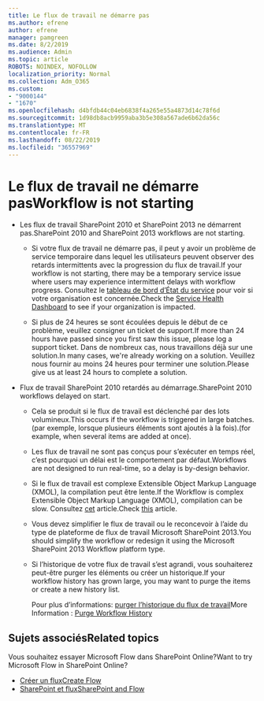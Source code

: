 ```yaml
---
title: Le flux de travail ne démarre pas
ms.author: efrene
author: efrene
manager: pamgreen
ms.date: 8/2/2019
ms.audience: Admin
ms.topic: article
ROBOTS: NOINDEX, NOFOLLOW
localization_priority: Normal
ms.collection: Adm_O365
ms.custom:
- "9000144"
- "1670"
ms.openlocfilehash: d4bfdb44c04eb6838f4a265e55a4873d14c78f6d
ms.sourcegitcommit: 1d98db8acb9959aba3b5e308a567ade6b62da56c
ms.translationtype: MT
ms.contentlocale: fr-FR
ms.lasthandoff: 08/22/2019
ms.locfileid: "36557969"
---
```

# <a name="workflow-is-not-starting"></a><span data-ttu-id="41a40-102">Le flux de travail ne démarre pas</span><span class="sxs-lookup"><span data-stu-id="41a40-102">Workflow is not starting</span></span>

- <span data-ttu-id="41a40-103">Les flux de travail SharePoint 2010 et SharePoint 2013 ne démarrent pas.</span><span class="sxs-lookup"><span data-stu-id="41a40-103">SharePoint 2010 and SharePoint 2013 workflows are not starting.</span></span>

    - <span data-ttu-id="41a40-104">Si votre flux de travail ne démarre pas, il peut y avoir un problème de service temporaire dans lequel les utilisateurs peuvent observer des retards intermittents avec la progression du flux de travail.</span><span class="sxs-lookup"><span data-stu-id="41a40-104">If your workflow is not starting, there may be a temporary service issue where users may experience intermittent delays with workflow progress.</span></span> <span data-ttu-id="41a40-105">Consultez le [tableau de bord d’État du service](https:/admin.microsoft.com/AdminPortal/Home#/servicehealth) pour voir si votre organisation est concernée.</span><span class="sxs-lookup"><span data-stu-id="41a40-105">Check the [Service Health Dashboard](https:/admin.microsoft.com/AdminPortal/Home#/servicehealth) to see if your organization is impacted.</span></span>

    - <span data-ttu-id="41a40-106">Si plus de 24 heures se sont écoulées depuis le début de ce problème, veuillez consigner un ticket de support.</span><span class="sxs-lookup"><span data-stu-id="41a40-106">If more than 24 hours have passed since you first saw this issue, please log a support ticket.</span></span> <span data-ttu-id="41a40-107">Dans de nombreux cas, nous travaillons déjà sur une solution.</span><span class="sxs-lookup"><span data-stu-id="41a40-107">In many cases, we're already working on a solution.</span></span> <span data-ttu-id="41a40-108">Veuillez nous fournir au moins 24 heures pour terminer une solution.</span><span class="sxs-lookup"><span data-stu-id="41a40-108">Please give us at least 24 hours to complete a solution.</span></span>

- <span data-ttu-id="41a40-109">Flux de travail SharePoint 2010 retardés au démarrage.</span><span class="sxs-lookup"><span data-stu-id="41a40-109">SharePoint 2010 workflows delayed on start.</span></span>

    - <span data-ttu-id="41a40-110">Cela se produit si le flux de travail est déclenché par des lots volumineux.</span><span class="sxs-lookup"><span data-stu-id="41a40-110">This occurs if the workflow is triggered in large batches.</span></span> <span data-ttu-id="41a40-111">(par exemple, lorsque plusieurs éléments sont ajoutés à la fois).</span><span class="sxs-lookup"><span data-stu-id="41a40-111">(for example, when several items are added at once).</span></span>

    - <span data-ttu-id="41a40-112">Les flux de travail ne sont pas conçus pour s’exécuter en temps réel, c’est pourquoi un délai est le comportement par défaut.</span><span class="sxs-lookup"><span data-stu-id="41a40-112">Workflows are not designed to run real-time, so a delay is by-design behavior.</span></span>

   -  <span data-ttu-id="41a40-113">Si le flux de travail est complexe Extensible Object Markup Language (XMOL), la compilation peut être lente.</span><span class="sxs-lookup"><span data-stu-id="41a40-113">If the Workflow is complex Extensible Object Markup Language (XMOL), compilation can be slow.</span></span> <span data-ttu-id="41a40-114">Consultez [cet](https://support.microsoft.com/en-us/kb/3043697) article.</span><span class="sxs-lookup"><span data-stu-id="41a40-114">Check [this](https://support.microsoft.com/en-us/kb/3043697) article.</span></span>

    - <span data-ttu-id="41a40-115">Vous devez simplifier le flux de travail ou le reconcevoir à l’aide du type de plateforme de flux de travail Microsoft SharePoint 2013.</span><span class="sxs-lookup"><span data-stu-id="41a40-115">You should simplify the workflow or redesign it using the Microsoft SharePoint 2013 Workflow platform type.</span></span>

    - <span data-ttu-id="41a40-116">Si l’historique de votre flux de travail s’est agrandi, vous souhaiterez peut-être purger les éléments ou créer un historique.</span><span class="sxs-lookup"><span data-stu-id="41a40-116">If your workflow history has grown large, you may want to purge the items or create a new history list.</span></span>

        <span data-ttu-id="41a40-117">Pour plus d’informations: [purger l’historique du flux de travail](https://blogs.technet.microsoft.com/marj/2015/08/07/sharepoint-2010-workflows-best-practice-purge-workflow-history-list-items/)</span><span class="sxs-lookup"><span data-stu-id="41a40-117">More Information : [Purge Workflow History](https://blogs.technet.microsoft.com/marj/2015/08/07/sharepoint-2010-workflows-best-practice-purge-workflow-history-list-items/)</span></span>


## <a name="related-topics"></a><span data-ttu-id="41a40-118">Sujets associés</span><span class="sxs-lookup"><span data-stu-id="41a40-118">Related topics</span></span>
<span data-ttu-id="41a40-119">Vous souhaitez essayer Microsoft Flow dans SharePoint Online?</span><span class="sxs-lookup"><span data-stu-id="41a40-119">Want to try Microsoft Flow in SharePoint Online?</span></span>
- [<span data-ttu-id="41a40-120">Créer un flux</span><span class="sxs-lookup"><span data-stu-id="41a40-120">Create Flow</span></span>](https://support.office.com/article/Create-a-flow-for-a-list-or-library-in-SharePoint-Online-or-OneDrive-for-Business-a9c3e03b-0654-46af-a254-20252e580d01) 
- [<span data-ttu-id="41a40-121">SharePoint et flux</span><span class="sxs-lookup"><span data-stu-id="41a40-121">SharePoint and Flow</span></span>](https://flow.microsoft.com/blog/sharepoint-and-flow/) 


